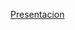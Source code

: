 [Presentacion](https://alumnosuady-my.sharepoint.com/my?id=%2Fpersonal%2Fa24216872%5Falumnos%5Fuady%5Fmx%2FDocuments%2FUMTmap%2Epdf&parent=%2Fpersonal%2Fa24216872%5Falumnos%5Fuady%5Fmx%2FDocuments)
